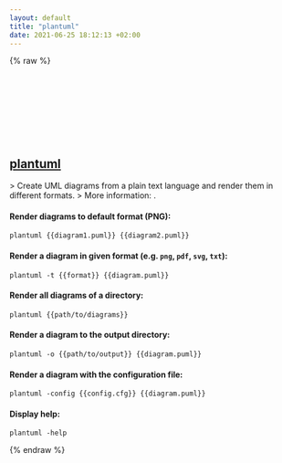 ```yaml
---
layout: default
title: "plantuml"
date: 2021-06-25 18:12:13 +02:00
---
```

{% raw %}
<h2 id="plantuml">
  <a href="/en/common/plantuml.html">plantuml</a> <a href="#plantuml"><svg class="icon">
    <use href="/assets/images/unicode_sprite.svg#link" />
  </svg></a>
</h2>
> Create UML diagrams from a plain text language and render them in different formats.
> More information: <https://plantuml.com/en/command-line>.

#### Render diagrams to default format (PNG):
```shell
plantuml {{diagram1.puml}} {{diagram2.puml}}
```
#### Render a diagram in given format (e.g. `png`, `pdf`, `svg`, `txt`):
```shell
plantuml -t {{format}} {{diagram.puml}}
```
#### Render all diagrams of a directory:
```shell
plantuml {{path/to/diagrams}}
```
#### Render a diagram to the output directory:
```shell
plantuml -o {{path/to/output}} {{diagram.puml}}
```
#### Render a diagram with the configuration file:
```shell
plantuml -config {{config.cfg}} {{diagram.puml}}
```
#### Display help:
```shell
plantuml -help
```
{% endraw %}